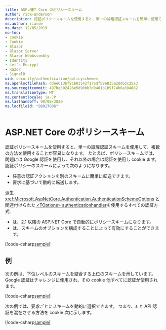 ```yaml
---
title: ASP.NET Core のポリシースキーム
author: rick-anderson
description: 認証ポリシースキームを使用すると、単一の論理認証スキームを簡単に使用できるようになります。
ms.author: riande
ms.date: 12/05/2019
no-loc:
- cookie
- Cookie
- Blazor
- Blazor Server
- Blazor WebAssembly
- Identity
- Let's Encrypt
- Razor
- SignalR
uid: security/authentication/policyschemes
ms.openlocfilehash: ddee613bf9c603542f17adf59a835a2ddbdc25a3
ms.sourcegitcommit: 497be502426e9d90bb7d0401b1b9f74b6a384682
ms.translationtype: MT
ms.contentlocale: ja-JP
ms.lasthandoff: 08/08/2020
ms.locfileid: "88017806"
---
```

# <a name="policy-schemes-in-aspnet-core"></a>ASP.NET Core のポリシースキーム

認証ポリシースキームを使用すると、単一の論理認証スキームを使用して、複数の方法を使用することが容易になります。 たとえば、ポリシースキームでは、問題には Google 認証を使用し、それ以外の場合は認証を使用し cookie ます。 認証ポリシーのスキームによって次のようになります。

* 任意の認証アクションを別のスキームに簡単に転送できます。
* 要求に基づいて動的に転送します。

派生 <xref:Microsoft.AspNetCore.Authentication.AuthenticationSchemeOptions> と関連付けられた[ \<TOptions> authenticationhandler](/dotnet/api/microsoft.aspnetcore.authentication.authenticationhandler-1)を使用するすべての認証方式:

* は、2.1 以降の ASP.NET Core で自動的にポリシースキームになります。
* は、スキームのオプションを構成することによって有効にすることができます。

[!code-csharp[sample](policyschemes/samples/AuthenticationSchemeOptions.cs?name=snippet)]

## <a name="examples"></a>例

次の例は、下位レベルのスキームを結合する上位のスキームを示しています。 Google 認証はチャレンジに使用され、その cookie 他すべてに認証が使用されます。

[!code-csharp[sample](policyschemes/samples/Startup.cs?name=snippet1)]

次の例では、要求ごとにスキームを動的に選択できます。 つまり、s と API 認証を混在させる方法を cookie 次に示します。

 <!-- REVIEW, missing If set in public Func<HttpContext, string> ForwardDefaultSelector -->

[!code-csharp[sample](policyschemes/samples/Startup.cs?name=snippet2)]
